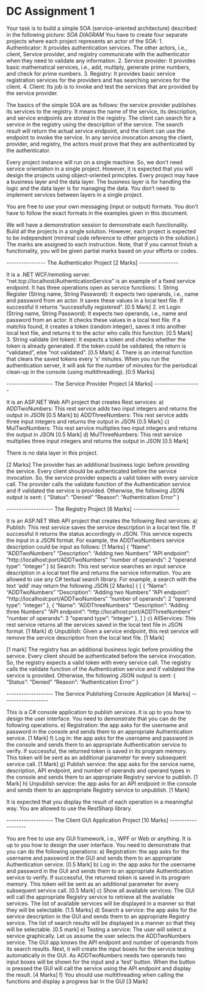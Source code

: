 # DC Assignment 1
 
Your task is to build a simple SOA (service-oriented architecture) described in the following picture: *SOA DIAGRAM*
You have to create four separate projects where each project represents an actor of the SOA:
	1. Authenticator: It provides authentication services. The other actors, i.e., client, Service provider, and registry communicate with the authenticator when they need to validate any information.
	2. Service provider: It provides basic mathematical services, i.e., add, multiply, generate prime numbers, and check for prime numbers.
	3. Registry: It provides basic service registration services for the providers and has searching services for the client.
	4. Client: Its job is to invoke and test the services that are provided by the service provider.

The basics of the simple SOA are as follows: the service provider publishes its services to the registry. 
It means the name of the service, its description, and service endpoints are stored in the registry. 
The client can search for a service in the registry using the description of the service. 
The search result will return the actual service endpoint, and the client can use the endpoint to invoke the service. 
In any service invocation among the client, provider, and registry, the actors must prove that they are authenticated by the authenticator.

Every project instance will run on a single machine. 
So, we don’t need service orientation in a single project. 
However, it is expected that you will design the projects using object-oriented principles. 
Every project may have a business layer and the data layer. 
The business layer is for handling the logic and the data layer is for managing the data. 
You don’t need to implement services between layers in a single project.

You are free to use your own messaging (input or output) formats. 
You don’t have to follow the exact formats in the examples given in this document.

We will have a demonstration session to demonstrate each functionality. 
Build all the projects in a single solution. 
However, each project is expected to be independent (minimal code reference to other projects in the solution.) 
The marks are assigned to each instruction. 
Note, that if you cannot finish a functionality, you will be given partial marks based on your efforts or codes.

---------------- The Authenticator Project [2 Marks] ----------------

It is a .NET WCF/remoting server. “net.tcp://localhost/AuthenticationService” is an example of a fixed service endpoint. 
It has three operations open as service functions:
	1. String Register (String name, String Password): It expects two operands, i.e., name and password from an actor. It saves these values in a local text file. If successful it returns “successfully registered”. [0.5 Mark]
	2. int Login (String name, String Password): It expects two operands, i.e., name and password from an actor. It checks these values in a local text file. If a matchis found, it creates a token (random integer), saves it into another local text file, and returns it to the actor who calls this function. [0.5 Mark]
	3. String validate (int token): It expects a token and checks whether the token is already generated. If the token could be validated, the return is “validated”, else “not validated”. [0.5 Mark]
	4. There is an internal function that clears the saved tokens every ‘x’ minutes. When you run the authentication server, it will ask for the number of minutes for the periodical clean-up in the console (using multithreading). [0.5 Marks]

------------------- The Service Provider Project [4 Marks] -------------------

It is an ASP.NET Web API project that creates Rest services:
	a) ADDTwoNumbers: This rest service adds two input integers and returns the output in JSON [0.5 Mark]
	b) ADDThreeNumbers: This rest service adds three input integers and returns the output in JSON [0.5 Mark]
	c) MulTwoNumbers: This rest service multiplies two input integers and returns the output in JSON [0.5 Mark]
	d) MulThreeNumbers: This rest service multiplies three input integers and returns the output in JSON [0.5 Mark]

There is no data layer in this project.

[2 Marks] The provider has an additional business logic before providing the service.
Every client should be authenticated before the service invocation. 
So, the service provider expects a valid token with every service call. 
The provider calls the validate function of the Authentication service and if validated the service is provided.
Otherwise, the following JSON output is sent:
	{
 		“Status”: “Denied”
   		“Reason”: “Authentication Error”
	}

------------------- The Registry Project [6 Marks] -------------------

It is an ASP.NET Web API project that creates the following Rest services:
	a) Publish: This rest service saves the service description in a local text file. If successful it returns the status accordingly in JSON. This service expects the input in a JSON format. For example, the ADDTwoNumbers service description could be input as follows: [1 Marks]
 		{
   			“Name”: “ADDTwoNumbers”
	  		“Description”: “Adding two Numbers”
	 		“API endpoint”: “http://localhost:port/ADDTwoNumbers” “number of operands”: 2 
			“operand type”: “integer”
   		}
	 b) Search: This rest service searches an input service description in a local text file and returns the service information. You are allowed to use any C# textual search library. For example, a search with the text ‘add’ may return the following JSON [2 Marks]
  		{
			[
				{
					“Name”: “ADDTwoNumbers”
					“Description”: “Adding two Numbers”
					“API endpoint”: “http://localhost:port/ADDTwoNumbers” “number of operands”: 2
					“operand type”: “integer”
				},
				{
					“Name”: “ADDThreeNumbers”
					“Description”: “Adding three Numbers”
					“API endpoint”: “http://localhost:port/ADDThreeNumbers”
					“number of operands”: 3
					“operand type”: “integer”
				},
			]
		}
	c) AllServices: This rest service returns all the services saved in the local text file in JSON format. [1 Mark]
	d) Unpublish: Given a service endpoint, this rest service will remove the service description from the local text file. [1 Mark] 
 
[1 mark] The registry has an additional business logic before providing the service.
Every client should be authenticated before the service invocation. 
So, the registry expects a valid token with every service call. 
The registry calls the validate function of the Authentication service and if validated the service is provided. 
Otherwise, the following JSON output is sent:
	{
		“Status”: “Denied”
		“Reason”: “Authentication Error”
	}

------------------- The Service Publishing Console Application [4 Marks] -------------------

This is a C# console application to publish services.
It is up to you how to design the user interface. 
You need to demonstrate that you can do the following operations.
	e) Registration: the app asks for the username and password in the console and sends them to an appropriate Authentication service. [1 Mark]
	f) Log in: the app asks for the username and password in the console and sends them to an appropriate Authentication service to verify. If successful, the returned token is saved in its program memory. This token will be sent as an additional parameter for every subsequent service call. [1 Mark]
	g) Publish service: the app asks for the service name, description, API endpoint, and number of operands and operand types in the console and sends them to an appropriate Registry service to publish. [1 Mark]
	h) Unpublish service: the app asks for an API endpoint in the console and sends them to an appropriate Registry service to unpublish. [1 Mark]

It is expected that you display the result of each operation in a meaningful way. You are allowed to use the RestSharp library.

------------------- The Client GUI Application Project [10 Marks] -------------------

You are free to use any GUI framework, i.e., WPF or Web or anything. 
It is up to you how to design the user interface. 
You need to demonstrate that you can do the following operations:
	a) Registration: the app asks for the username and password in the GUI and sends them to an appropriate Authentication service. [0.5 Mark]
	b) Log in: the app asks for the username and password in the GUI and sends them to an appropriate Authentication service to verify. If successful, the returned token is saved in its program memory. This token will be sent as an additional parameter for every subsequent service call. [0.5 Mark]
	c) Show all available services: The GUI will call the appropriate Registry service to retrieve all the available services. The list of available services will be displayed in a manner so that they will be selectable. [1.5 Marks]
	d) Search a service: the app asks for the service description in the GUI and sends them to an appropriate Registry service. The list of search results will be displayed in a manner so that they will be selectable. [0.5 mark]
	e) Testing a service: The user will select a service graphically. Let us assume the	user selects the ADDTwoNumbers service. The GUI app knows the API endpoint and number of operands from its search results. Next, it will create the input boxes for the service testing automatically in the GUI. As ADDTwoNumbers needs two operands two input boxes will be shown for the input and a ‘test’ button. When the button is pressed the GUI will call the service using the API endpoint and display the result. [4 Marks]
	f) You should use multithreading when calling the functions and display a progress bar in the GUI [3 Mark]


